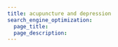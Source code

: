 ```yaml
---
title: acupuncture and depression
search_engine_optimization:
  page_title:
  page_description:
---
```

